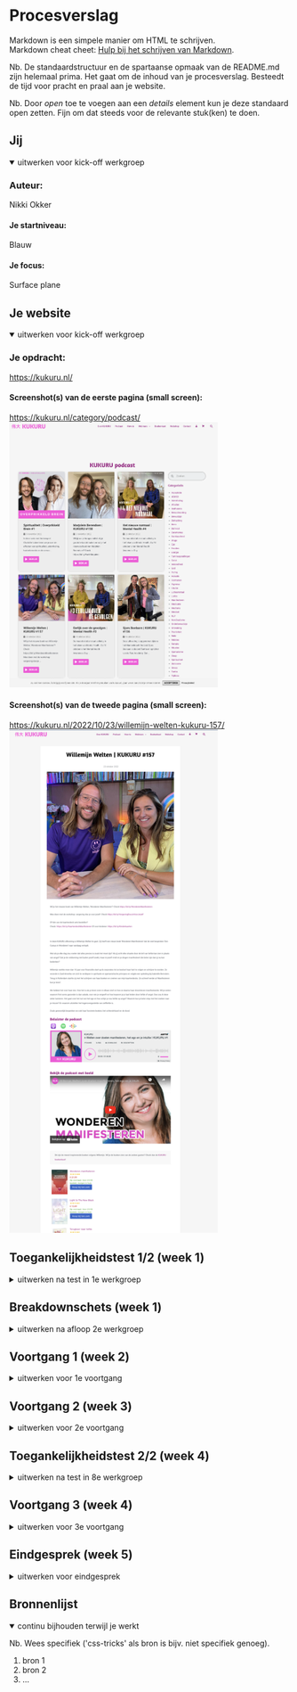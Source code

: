 # Procesverslag
Markdown is een simpele manier om HTML te schrijven.  
Markdown cheat cheet: [Hulp bij het schrijven van Markdown](https://github.com/adam-p/markdown-here/wiki/Markdown-Cheatsheet).

Nb. De standaardstructuur en de spartaanse opmaak van de README.md zijn helemaal prima. Het gaat om de inhoud van je procesverslag. Besteedt de tijd voor pracht en praal aan je website.

Nb. Door *open* toe te voegen aan een *details* element kun je deze standaard open zetten. Fijn om dat steeds voor de relevante stuk(ken) te doen.





## Jij

<details open>
  <summary>uitwerken voor kick-off werkgroep</summary>

  ### Auteur:
  Nikki Okker

  #### Je startniveau:
  Blauw

  #### Je focus:
  Surface plane
 
</details>





## Je website

<details open>
  <summary>uitwerken voor kick-off werkgroep</summary>

  ### Je opdracht:
  https://kukuru.nl/

  #### Screenshot(s) van de eerste pagina (small screen): 
  https://kukuru.nl/category/podcast/
  <img src="readme-images/kukuru1.png" width="375px" alt="Screenshot van de podcast pagina">

  #### Screenshot(s) van de tweede pagina (small screen):
  https://kukuru.nl/2022/10/23/willemijn-welten-kukuru-157/
  <img src="readme-images/kukuru2.png" width="375px" alt="Screenshot van de sprekers pagina">
 
</details>



## Toegankelijkheidstest 1/2 (week 1)

<details>
  <summary>uitwerken na test in 1e werkgroep</summary>

  ### Bevindingen van Kukuru test
  Lijst met je bevindingen die in de test naar voren kwamen:

  #### Screenreader
  Hier korte omschrijving (met indien nodig afbeeldingen)

  Pagina 1: Podcasts
  Bevinding 1: Wanneer ik de Kukuru site open op de homepagina, dan kan ik wél de screenreader starten. Wanneer ik de 'podcast' pagina open en dan pas de     
  screenreader start, dan doet de screenreader het niet. Het zegt steeds "dat je niet naar de content kan komen". Ik moet echt op de homepagina starten met de 
  screenreader, want de screenreader doet het niet op andere pagina's als je ermee start. 
  Bevinding 2: De titel van Kukuru podcasts pagina heeft een gekke titel, je kunt namelijk op deze pagina door de afleveringen heen scrollen. Kukuru is al een podcast, dus ik zou de naam van deze pagina veranderen naar 'podcast afleveringen of kukuru afleveringen'. 
  Bevinding 3: Wanneer je bij de eerste box met content aankomt van één van de afleveringen, dan zegt de website: 'Linkbox' en daarna 'link 2'. Dit zou efficienter en duidelijker kunnen, want het linkt beide naar dezelfde aflevering, alleen de tweede link is eigenlijk een afbeelding. De alt-tekst heirvan zou afbeelding van Giel en Charlotte Labee kunnen zin.
  Bevinding 4: Bij de knop 'Bekijk', zegt de reader dat het een link is, maar het is eigenlijk een knop. Daarbij is de tekst misleidend, want je krijgt alleen de aflevering te lezen, en te horen en je kunt niet echt wat zien alsin dat je direct de beelden van de podcast krijgt of dat je direct de podcast gast hoort praten.
  Bevinding 5: Bij categorieën wordt er de heletijd '.' opsommingsteken gezegd, terwijl dit ook efficienter kan, want nu hoor je steeds: opsommingsteken dit, opsommingsteken dat.. Terwijl je alleen de categorieen wilt horen en niet de geheletijd het woord 'opsommingsteken'. 
  Bevinding 6: De titel 'De populairste kukuru podcasts, zou ik veranderen naar: de populairste afleveringen. 

  Pagina 2: Podcast met Willemijn Welten
  Bevinding 1: Wanneer je door deze pagina heen scrolt, kom je bij de datum van de aflevering. Daar wordt gezegd dat het een lijst is met 1 item. Maar het is geen lijst. Dit is gek gecodeerd. 
  Bevinding 2: De afbeelding wordt gek omschreven op deze pagina. Hier zou ik een tekst als alt-tekst bijzetten met "Afbeelding aflevering met Willemijn Welten". 
  Bevinding 3: Beluister podcast Spotify kan niet met enter. 
  Bevinding 4: Beluister podcast met YouTube kan niet met screenreader. 
  Bevinding 5: Er is een boekenkopje dat mist voor het vinden van de boeken die Willemijn het leukste vind. 
  Bevinding 6: Banner link Storytel x Kukuru zou je betere alt-tekst kunnen neerzetten. 


  #### Muis en Toetsenbord 
  Je kunt bij met tab niet terug door de website heen. Het is duidelijk wat geselecteerd is, wat de focusstand is, alleen visueel wel erg beperkt, gezien je alleen een paar stippel lijntjes ziet. Voor het navigatie menu maakt dit niet uit, maar voor de contentblokken is het erg onduidelijk. Dit kun je oplossen door het visueel dikker of qua kleur duidelijker te maken. Dit geldt vervolgens ook voor alle content op beide pagina's wanneer je er met tab doorheen gaat is het niet dudielijk waar je je precies bevind. De pijltjes werken ook niet alleen tab. 

  #### Motoriek (shocks, elastiekjes)
  Elastiekjes: De elastiekjes zijn geen pretje. Je kunt je handen lastig bewegen, waardoor je minder snel van de ene kant naar de andere kant van de pagina kunt. Daarnaast is klikken ook moeilijker. Toch lukt het aardig, want de kukuru site heeft veel links en knoppen om je doel te bereiken. Wat beter kan is content krachtiger neerzetten, waardoor je minder van onder naar boven hoeft te scrollen. Zo kun je sneller in een kortere sleeptijd op de items (content) van de site klikken.

  Shocks: Grotere knoppen kunnen helpen om minder specifiek te hoeven klikken. Door het shokken kun je minder goed op iets klikken. Grotere vlakken om te klikken helpt dan. Maar bij de website van Kukuru is dat al goed geregeld, je kunt klikken op de titel, de afbeelding, de knop. Alles is inprincipe gelinkt. Alleen de kleinere linkjes zijn lastiger in bijvoorbeeld een tekst. 

  #### Visueel (brillen, contrast, kleurenblind, dark/light). 
  Contrast: Er is weinig contrast wanneer je kleurenblind bent in de site. Dit kunnen we oplossen door meer verschil in kleurgebruik of donkere en lichtere kleuren. Toch is de site voor mensen die visueel niet belemmert worden wel mooi. Het roze op het wit brengt veel contrast. De titels en buttons zouden daarintegen ander vormgegeven kunnenn worden. 

  Kleurenblind: Titels en knoppen zijn qua kleur als je kleurenblind bent erg hetzelfde, er zit weinig contrast in. Het blijft visueel wel behapbaar als in dat het niet te druk is om de site te bekijken. Wat ik zou doen is de knoppen donkerder maken. (= Blue Cone Monochromacy / Achromatomaly). In zwart/wit zie je geen contrast(= Monochromacy / Achromatopsia). Links vallen weg (= Green-Blind / Deuteranopia / Red-Blind / Protanopia). 

  Dark/Light mode: Kukuru heeft geen eigen darkmode op de site. Wanneer je zelf darkmode aanzet veranderd de site niet mee. Dit is erg fel wanneer je het 's avonds bekijkt. Een hoofdpijn kleur qua licht. Dit kunnen we oplossen met een darkmode. 

  Brillen: De website met vlekjes is minder benaderbaar, dan als zonder maar nog steeds goed goed leesbaar. De fonts ook. Hier zou ik niet veel aan aanpassen. De bril met de vlek in het midden was alsof je naar buiten keek. Want in het midden zie je een grote zwarte vlek, dus je moest om die vlek heen kijken. Je zag dan wel wat, maar alleen door het bewegen van je hoofd en niet door je ogen. De site zou je dan met kolommen kunnen indelen en korter en krachtiger de content weergeven. 

</details>



## Breakdownschets (week 1)

<details>
  <summary>uitwerken na afloop 2e werkgroep</summary>

  ### de hele pagina 1: 
  <img src="readme-images/breakoutpag1.png" width="375px" alt="breakdown van de hele pagina 1">

   ### de hele pagina 2: 
  <img src="readme-images/breakoutpag2.png" width="375px" alt="breakdown van de hele pagina 2">

  ### dynamisch deel (bijv menu): 
  <img src="readme-images/dynamischedeel.png" width="375px" alt="breakdown van een dynamisch deel">

  ### wellicht nog een dynamisch deel (bijv filter): 
  <img src="readme-images/navigatiedeel.png" width="375px" alt="breakdown van nog een dynamisch deel">

</details>





## Voortgang 1 (week 2)

<details>
  <summary>uitwerken voor 1e voortgang</summary>

  ### Stand van zaken
  Het opzetten van de HTML ging naar mijn mening goed. Toch wil ik checken of het semantisch klopt. Het is voor mij erg logisch welke elementen ik in de DOM moet zetten. Toch weet ik niet goed waar ik moet beginnen. Ik ben begonnen met een grid te maken van de content die op mijn website staat. Na het maken van de grid heb ik direct breakingpoints toegevoegd. Dat wanneer er een breakingpoint is, er een andere column style wordt laten zien. Na dit toegepast te hebben krijg ik weer error. Wat nu? Er is voor mij nog geen logische opbouw in het schrijven van de css. Daarnaast ben ik nog niet zeker over mijn HTML alsin of het correct is. Ik ben blij dat er nu een voortgangsgesprek is. 


  ### Agenda voor meeting
  samen met je groepje opstellen

  | student 1: Jordy - Jordy wil graag wat vragen over zijn carroussel, verder is hij lekker bezig. 
  | student 2: Lars -  Lars wil weten hoe hij zijn Home pagina aanzienlijker kan maken voor de gebruiker. Hoe hij audio en video voor de gebruiker kan toevoegen aan zijn pagina. En ofpop ups in het nadeel of voordeel van zijn site werken. 
  | student 3: Nikki - Mijn vragen zijn uitgebreid:
  
  Pagina 1: Podcast pagina
  1. Is mijn HTML semantisch correct? Want dat is de basis. Als dat goed staat kan ik aan de slag. 
  2. Hamburger menu: hoe zit dat? 
  3. Alles wat in een article staat, moet ik dat apart stylen? 
  4. De categorieën: hoe kan ik die beste vormgeven? Ook op de manier van de site of moet dat dan ook in een grid? En die zoekbalk ook? En hoe maak ik die zoekbalk? 
  5. Footer: hoe kan ik footer van Kukuru namaken met name de opzet ervan. Html heb ik al. Het naast elkaar zetten is de vraag. 

  Pagina 2: Aangeklikte podcast met Willemijn Welten
  1. Mag de class op de body doen, vanwege andere content styling met nth-of-type? 
  2. Hoe kan ik zo’n MP3 afspeler erin zetten? Zoals op kukuru website. 
  3. Hoe krijg ik net als bij kukuru website de boeken naast elkaar? Positioneren? Of flexbox? Of what else ??
 
  ### Verslag van meeting
  hier na afloop snel de uitkomsten van de meeting vastleggen

  - punt 1
  - punt 2
  - nog een punt
  - ...

</details>





## Voortgang 2 (week 3)

<details>
  <summary>uitwerken voor 2e voortgang</summary>

  ### Stand van zaken
  hier dit ging goed & dit was lastig (neem ook screenshots op van delen van je website en code)


  ### Agenda voor meeting
  samen met je groepje opstellen

  | student 1      | student 2          | student 3    | student 4        |
  | ---            | ---                | ---          | ---              |
  | dit bespreken  | en dit             | en ik dit    | en dan ik dat    |
  | en dat ook nog | dit als er tijd is | nog een punt | dit wil ik zeker |
  | ...            | ...                | ...          | ...              |


  ### Verslag van meeting
  hier na afloop snel de uitkomsten van de meeting vastleggen

  - punt 1
  - punt 2
  - nog een punt
- ...

</details>





## Toegankelijkheidstest 2/2 (week 4)

<details>
  <summary>uitwerken na test in 8e werkgroep</summary>

  ### Bevindingen
  Lijst met je bevindingen die in de test naar voren kwamen (geef ook aan wat er verbeterd is):

  #### Screenreader
  Hier korte omschrijving (met indien nodig afbeeldingen)

  Hier een omschrijving van hoe het opgelost kan worden (met indien nodig afbeeldingen)


  #### Muis en Toetsenbord 
  Hier korte omschrijving (met indien nodig afbeeldingen)

  Hier een omschrijving van hoe het opgelost kan worden (met indien nodig afbeeldingen)


  #### Motoriek (shocks, elastiekjes)
  Hier korte omschrijving (met indien nodig afbeeldingen)

  Hier een omschrijving van hoe het opgelost kan worden (met indien nodig afbeeldingen)


  #### Visueel (brillen, contrast, kleurenblind, dark/light). 
  Hier korte omschrijving (met indien nodig afbeeldingen)

  Hier een omschrijving van hoe het opgelost kan worden (met indien nodig afbeeldingen)

</details>





## Voortgang 3 (week 4)

<details>
  <summary>uitwerken voor 3e voortgang</summary>

  ### Stand van zaken
  hier dit ging goed & dit was lastig (neem ook screenshots op van delen van je website en code)


  ### Agenda voor meeting
  samen met je groepje opstellen

  | student 1      | student 2          | student 3    | student 4        |
  | ---            | ---                | ---          | ---              |
  | dit bespreken  | en dit             | en ik dit    | en dan ik dat    |
  | en dat ook nog | dit als er tijd is | nog een punt | dit wil ik zeker |
  | ...            | ...                | ...          | ...              |


  ### Verslag van meeting
  hier na afloop snel de uitkomsten van de meeting vastleggen

  - punt 1
  - punt 2
  - nog een punt
  - ...

</details>





## Eindgesprek (week 5)

<details>
  <summary>uitwerken voor eindgesprek</summary>

  ### Je uitkomst - karakteristiek screenshots:
  <img src="readme-images/dummy-plaatje.jpg" width="375px" alt="uitomst opdracht 1">


  ### Dit ging goed/Heb ik geleerd: 
  Korte omschrijving met plaatjes

  <img src="readme-images/dummy-plaatje.jpg" width="375px" alt="top">


  ### Dit was lastig/Is niet gelukt:
  Korte omschrijving met plaatjes

  <img src="readme-images/dummy-plaatje.jpg" width="375px" alt="bummer">
</details>





## Bronnenlijst

<details open>
  <summary>continu bijhouden terwijl je werkt</summary>

  Nb. Wees specifiek ('css-tricks' als bron is bijv. niet specifiek genoeg).

  1. bron 1
  2. bron 2
  3. ...

</details>